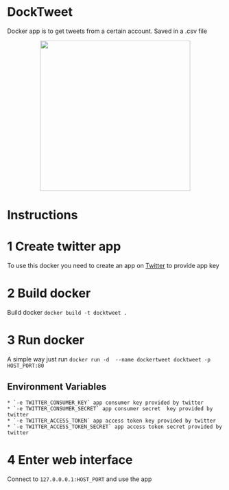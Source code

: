 # DockTweet
Docker app is to get tweets from a certain account. Saved in a .csv file

<p align="center">
  <img src="http://giphy.com/gifs/docktweet-xThuVYHFQbZvAQU22Y" width="350"/>
</p>

# Instructions 

# 1 Create twitter app
To use this docker you need to create an app on [Twitter](https://apps.twitter.com/) to provide app key

# 2 Build docker 
Build docker `docker build -t docktweet .`

# 3 Run docker

A simple way just run `docker run -d  --name dockertweet docktweet -p HOST_PORT:80` 

## Environment Variables
    * `-e TWITTER_CONSUMER_KEY` app consumer key provided by twitter
    * `-e TWITTER_CONSUMER_SECRET` app consumer secret  key provided by twitter
    * `-e TWITTER_ACCESS_TOKEN` app access token key provided by twitter
    * `-e TWITTER_ACCESS_TOKEN_SECRET` app access token secret provided by twitter

# 4 Enter web interface

Connect to `127.0.0.0.1:HOST_PORT` and use the app


